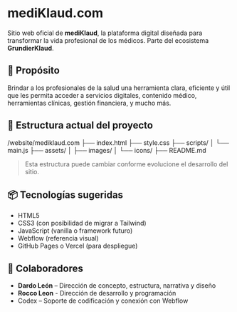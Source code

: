 # mediKlaud.com

Sitio web oficial de **mediKlaud**, la plataforma digital diseñada para transformar la vida profesional de los médicos. Parte del ecosistema **GrundierKlaud**.

## 🚀 Propósito
Brindar a los profesionales de la salud una herramienta clara, eficiente y útil que les permita acceder a servicios digitales, contenido médico, herramientas clínicas, gestión financiera, y mucho más.

## 🧱 Estructura actual del proyecto

/website/mediklaud.com
├── index.html
├── style.css
├── scripts/
│ └── main.js
├── assets/
│ ├── images/
│ └── icons/
├── README.md

> Esta estructura puede cambiar conforme evolucione el desarrollo del sitio.

## 📦 Tecnologías sugeridas
- HTML5
- CSS3 (con posibilidad de migrar a Tailwind)
- JavaScript (vanilla o framework futuro)
- Webflow (referencia visual)
- GitHub Pages o Vercel (para despliegue)

## 🤝 Colaboradores
- **Dardo León** – Dirección de concepto, estructura, narrativa y diseño
- **Rocco Leon** - Dirección de desarrollo y programación
- Codex – Soporte de codificación y conexión con Webflow

